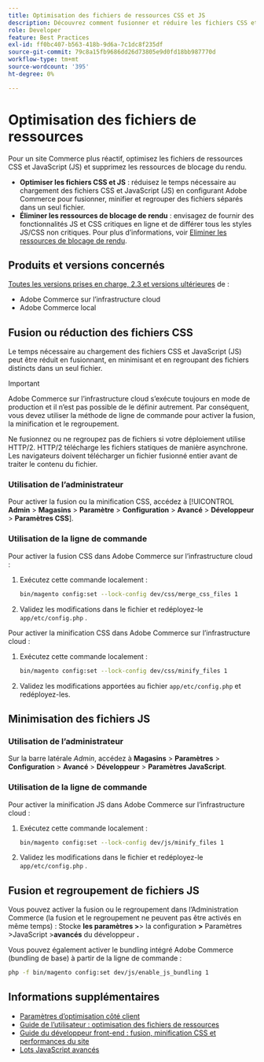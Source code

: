 ```yaml
---
title: Optimisation des fichiers de ressources CSS et JS
description: Découvrez comment fusionner et réduire les fichiers CSS et JavaScript (JS) pour les projets Adobe Commerce à partir de l’administration ou de la ligne de commande.
role: Developer
feature: Best Practices
exl-id: ff0bc407-b563-418b-9d6a-7c1dc8f235df
source-git-commit: 79c8a15fb9686dd26d73805e9d0fd18bb987770d
workflow-type: tm+mt
source-wordcount: '395'
ht-degree: 0%

---
```


# Optimisation des fichiers de ressources

Pour un site Commerce plus réactif, optimisez les fichiers de ressources CSS et JavaScript (JS) et supprimez les ressources de blocage du rendu.

- **Optimiser les fichiers CSS et JS** : réduisez le temps nécessaire au chargement des fichiers CSS et JavaScript (JS) en configurant Adobe Commerce pour fusionner, minifier et regrouper des fichiers séparés dans un seul fichier.
- **Éliminer les ressources de blocage de rendu** : envisagez de fournir des fonctionnalités JS et CSS critiques en ligne et de différer tous les styles JS/CSS non critiques. Pour plus d’informations, voir [Eliminer les ressources de blocage de rendu](https://web.dev/render-blocking-resources/).

## Produits et versions concernés

[Toutes les versions prises en charge, 2.3 et versions ultérieures](../../../release/versions.md) de :

- Adobe Commerce sur l’infrastructure cloud
- Adobe Commerce local

## Fusion ou réduction des fichiers CSS

Le temps nécessaire au chargement des fichiers CSS et JavaScript (JS) peut être réduit en fusionnant, en minimisant et en regroupant des fichiers distincts dans un seul fichier.

>[!IMPORTANT]
>
>Adobe Commerce sur l’infrastructure cloud s’exécute toujours en mode de production et il n’est pas possible de le définir autrement. Par conséquent, vous devez utiliser la méthode de ligne de commande pour activer la fusion, la minification et le regroupement.

Ne fusionnez ou ne regroupez pas de fichiers si votre déploiement utilise HTTP/2. HTTP/2 télécharge les fichiers statiques de manière asynchrone. Les navigateurs doivent télécharger un fichier fusionné entier avant de traiter le contenu du fichier.

### Utilisation de l’administrateur

Pour activer la fusion ou la minification CSS, accédez à [!UICONTROL **Admin** > **Magasins** > **Paramètre** > **Configuration** > **Avancé** > **Développeur** > **Paramètres CSS**].

### Utilisation de la ligne de commande

Pour activer la fusion CSS dans Adobe Commerce sur l’infrastructure cloud :

1. Exécutez cette commande localement :

   ```bash
   bin/magento config:set --lock-config dev/css/merge_css_files 1
   ```

1. Validez les modifications dans le fichier et redéployez-le `app/etc/config.php` .

Pour activer la minification CSS dans Adobe Commerce sur l’infrastructure cloud :

1. Exécutez cette commande localement :

   ```bash
   bin/magento config:set --lock-config dev/css/minify_files 1
   ```

1. Validez les modifications apportées au fichier `app/etc/config.php` et redéployez-les.

## Minimisation des fichiers JS

### Utilisation de l’administrateur

Sur la barre latérale *Admin*, accédez à **Magasins** > **Paramètres** > **Configuration** > **Avancé** > **Développeur** > **Paramètres JavaScript**.

### Utilisation de la ligne de commande

Pour activer la minification JS dans Adobe Commerce sur l’infrastructure cloud :

1. Exécutez cette commande localement :

   ```bash
   bin/magento config:set --lock-config dev/js/minify_files 1
   ```

1. Validez les modifications dans le fichier et redéployez-le `app/etc/config.php` .

## Fusion et regroupement de fichiers JS

Vous pouvez activer la fusion ou le regroupement dans l’Administration Commerce (la fusion et le regroupement ne peuvent pas être activés en même temps) : Stocke **les paramètres >**> **&#x200B;**&#x200B;la configuration **>** Paramètres >JavaScript > **&#x200B;**&#x200B;**avancés** du développeur **.**

Vous pouvez également activer le bundling intégré Adobe Commerce (bundling de base) à partir de la ligne de commande :

```bash
php -f bin/magento config:set dev/js/enable_js_bundling 1
```

## Informations supplémentaires

- [Paramètres d’optimisation côté client](../../../performance/configuration.md#client-side-optimization-settings)
- [Guide de l’utilisateur : optimisation des fichiers de ressources](https://experienceleague.adobe.com/en/docs/commerce-admin/systems/tools/developer-tools#optimizing-resource-files)
- [Guide du développeur front-end : fusion, minification CSS et performances du site](https://developer.adobe.com/commerce/frontend-core/guide/css/#css-merging-minification-and-performance)
- [Lots JavaScript avancés](../../../performance/advanced-js-bundling.md)
